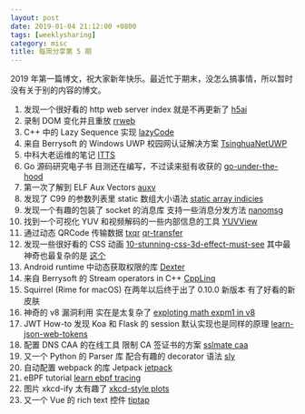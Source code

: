 ```yaml
---
layout: post
date: 2019-01-04 21:12:00 +0800
tags: [weeklysharing]
category: misc
title: 每周分享第 5 期
---
```


2019 年第一篇博文，祝大家新年快乐。最近忙于期末，没怎么搞事情，所以暂时没有关于别的内容的博文。

1. 发现一个很好看的 http web server index 就是不再更新了 [h5ai](https://larsjung.de/h5ai/)
2. 录制 DOM 变化并且重放 [rrweb](https://github.com/rrweb-io/rrweb)
3. C++ 中的 Lazy Sequence 实现 [lazyCode](https://github.com/SaadAttieh/lazyCode)
4. 来自 Berrysoft 的 Windows UWP 校园网认证解决方案 [TsinghuaNetUWP](https://github.com/Berrysoft/TsinghuaNetUWP)
5. 中科大老运维的笔记 [ITTS](https://github.com/bg6cq/ITTS)
6. Go 源码研究电子书 目测还在编写，不过读来挺有收获的 [go-under-the-hood](https://github.com/changkun/go-under-the-hood)
7. 第一次了解到 ELF Aux Vectors [auxv](http://articles.manugarg.com/aboutelfauxiliaryvectors.html)
8. 发现了 C99 的参数列表里 static 数组大小语法 [static array indicies](https://hamberg.no/erlend/posts/2013-02-18-static-array-indices.html)
9. 发现一个有趣的包装了 socket 的消息库 支持一些消息分发方法 [nanomsg](https://nanomsg.org/index.html)
10. 找到一个可视化 YUV 和视频解码的一些内部信息的工具 [YUVView](https://github.com/IENT/YUView)
11. 通过动态 QRCode 传输数据 [txqr](https://github.com/divan/txqr) [qr-transfer](https://github.com/dangfan/qr-transfer)
12. 发现一些很好看的 CSS 动画 [10-stunning-css-3d-effect-must-see](https://redstapler.co/10-stunning-css-3d-effect-must-see/) 其中最神奇也最复杂的是 [这个](https://codepen.io/zadvorsky/pen/PNXbGo)
13. Android runtime 中动态获取权限的库 [Dexter](https://github.com/Karumi/Dexter)
14. 来自 Berrysoft 的 Stream operators in C++ [CppLinq](https://github.com/Berrysoft/CppLinq)
15. Squirrel (Rime for macOS) 在两年以后终于出了 0.10.0 新版本 有了好看的新皮肤
16. 神奇的 v8 漏洞利用 实在是太复杂了 [exploting math expm1 in v8](https://abiondo.me/2019/01/02/exploiting-math-expm1-v8/)
17. JWT How-to 发现 Koa 和 Flask 的 session 默认实现也是同样的原理 [learn-json-web-tokens](https://github.com/dwyl/learn-json-web-tokens)
18. 配置 DNS CAA 的在线工具 限制 CA 签证书的方案 [sslmate caa](https://sslmate.com/caa/)
19. 又一个 Python 的 Parser 库 配合有趣的 decorator 语法 [sly](https://github.com/dabeaz/sly)
20. 自动配置 webpack 的库 Jetpack [jetpack](https://github.com/KidkArolis/jetpack)
21. eBPF tutorial [learn ebpf tracing](http://www.brendangregg.com/blog/2019-01-01/learn-ebpf-tracing.html)
22. 图片 xkcd-ify 太有趣了 [xkcd-style plots](https://mathematica.stackexchange.com/questions/11350/xkcd-style-plots)
23. 又一个 Vue 的 rich text 控件 [tiptap](https://github.com/scrumpy/tiptap)